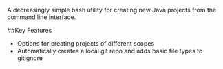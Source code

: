 A decreasingly simple bash utility for creating new Java projects from the command line interface.

##Key Features
- Options for creating projects of different scopes
- Automatically creates a local git repo and adds basic file types to gitignore
